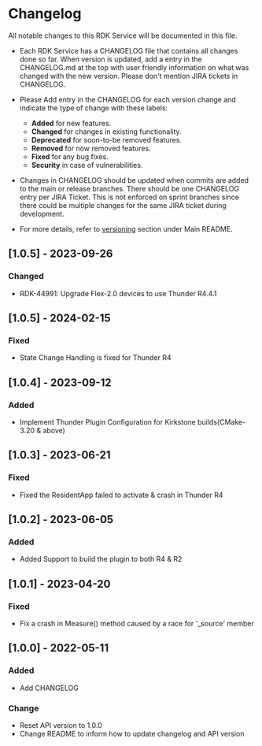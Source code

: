 # Changelog

All notable changes to this RDK Service will be documented in this file.

* Each RDK Service has a CHANGELOG file that contains all changes done so far. When version is updated, add a entry in the CHANGELOG.md at the top with user friendly information on what was changed with the new version. Please don't mention JIRA tickets in CHANGELOG. 

* Please Add entry in the CHANGELOG for each version change and indicate the type of change with these labels:
    * **Added** for new features.
    * **Changed** for changes in existing functionality.
    * **Deprecated** for soon-to-be removed features.
    * **Removed** for now removed features.
    * **Fixed** for any bug fixes.
    * **Security** in case of vulnerabilities.

* Changes in CHANGELOG should be updated when commits are added to the main or release branches. There should be one CHANGELOG entry per JIRA Ticket. This is not enforced on sprint branches since there could be multiple changes for the same JIRA ticket during development. 

* For more details, refer to [versioning](https://github.com/rdkcentral/rdkservices#versioning) section under Main README.
## [1.0.5] - 2023-09-26
### Changed
- RDK-44991: Upgrade Flex-2.0 devices to use Thunder R4.4.1

## [1.0.5] - 2024-02-15
### Fixed
- State Change Handling is fixed for Thunder R4

## [1.0.4] - 2023-09-12
### Added
- Implement Thunder Plugin Configuration for Kirkstone builds(CMake-3.20 & above)

## [1.0.3] - 2023-06-21
### Fixed
- Fixed the ResidentApp failed to activate & crash in Thunder R4

## [1.0.2] - 2023-06-05
### Added 
- Added Support to build the plugin to both R4 & R2

## [1.0.1] - 2023-04-20
### Fixed
- Fix a crash in Measure() method caused by a race for '\_source' member

## [1.0.0] - 2022-05-11
### Added
- Add CHANGELOG

### Change
- Reset API version to 1.0.0
- Change README to inform how to update changelog and API version
